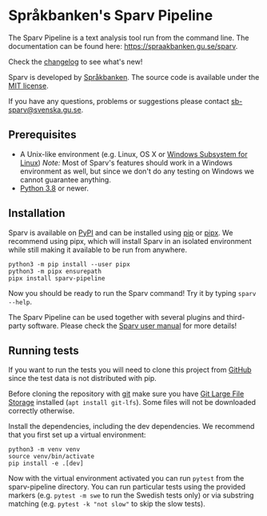 # Språkbanken's Sparv Pipeline

The Sparv Pipeline is a text analysis tool run from the command line. The documentation can be found here:
https://spraakbanken.gu.se/sparv.

Check the [changelog](CHANGELOG.md) to see what's new!

Sparv is developed by [Språkbanken](https://spraakbanken.gu.se/). The source code is available under the [MIT
license](https://opensource.org/licenses/MIT).

If you have any questions, problems or suggestions please contact <sb-sparv@svenska.gu.se>.

## Prerequisites

* A Unix-like environment (e.g. Linux, OS X or [Windows Subsystem for
  Linux](https://docs.microsoft.com/en-us/windows/wsl/about)) *Note:* Most of Sparv's features should work in a Windows
  environment as well, but since we don't do any testing on Windows we cannot guarantee anything.
* [Python 3.8](https://python.org/) or newer.

## Installation

Sparv is available on [PyPI](https://pypi.org/project/sparv-pipeline/) and can be installed using
[pip](https://pip.pypa.io/en/stable/installing) or [pipx](https://pipxproject.github.io/pipx/).
We recommend using pipx, which will install Sparv in an isolated environment while still making it available to be run
from anywhere.

```
python3 -m pip install --user pipx
python3 -m pipx ensurepath
pipx install sparv-pipeline
```

Now you should be ready to run the Sparv command! Try it by typing `sparv --help`.

The Sparv Pipeline can be used together with several plugins and third-party software. Please check the [Sparv user
manual](https://spraakbanken.gu.se/sparv/#/user-manual/installation-and-setup) for more details!

## Running tests

If you want to run the tests you will need to clone this project from
[GitHub](https://github.com/spraakbanken/sparv-pipeline) since the test data is not distributed with pip.

Before cloning the repository with [git](https://git-scm.com/downloads) make sure you have [Git Large File
Storage](https://git-lfs.github.com/) installed (`apt install git-lfs`). Some files will not be downloaded correctly
otherwise.

Install the dependencies, including the dev dependencies. We recommend that you first set up a virtual environment:

```
python3 -m venv venv
source venv/bin/activate
pip install -e .[dev]
```

Now with the virtual environment activated you can run `pytest` from the sparv-pipeline directory. You can run
particular tests using the provided markers (e.g. `pytest -m swe` to run the Swedish tests only) or via substring
matching (e.g. `pytest -k "not slow"` to skip the slow tests).
